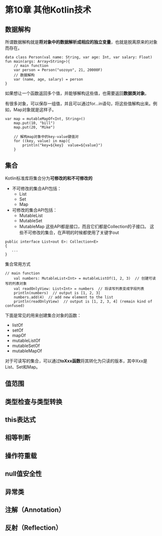 # 第10章 其他Kotlin技术
## 数据解构
所谓数据解构就是**将对象中的数据解析成相应的独立变量**，也就是脱离原来的对象而存在。
```
data class Person(val name: String, var age: Int, var salary: Float)
fun main(args: Array<String>){
    // main function
    var person = Person("uozoyo", 21, 20000F)
    // 数据解构
    var (name, age, salary) = person
}
```
如果想让一个函数返回多个值，并能够解构这些值，也需要返回**数据类对象**。

有很多对象，可以保存一组值，并且可以通过for...in语句，将这些值解构出来。例如，Map对象就是这样子。
```
var map = mutableMapOf<Int, String>()
    map.put(10, "bill")
    map.put(20, "Mike")

    // 解构map对象中的key-value键值对
    for ((key, value) in map){
        println("key=${key}  value=${value}")
    }
```
## 集合
Kotlin标准库将集合分为**可修改的和不可修改的**
+ 不可修改的集合API包括：
    - List
    - Set
    - Map
+ 可修改的集合API包括：
    - MutableList
    - MutableSet
    - MutableMap
这些API都是接口，而且它们都是Collection的子接口。
这些不可修改的集合，在声明的时候都使用了关键字out
```
public interface List<out E>: Collection<E>
{
   ...
}
```
集合常用方式
```
// main function
    val numbers: MutableList<Int> = mutableListOf(1, 2, 3)  // 创建可读写的列表对象
    val readOnlyView: List<Int> = numbers  // 将读写列表变成字段列表
    println(numbers)  // output is [1, 2, 3]
    numbers.add(4)  // add new element to the list
    println(readOnlyView)  // output is [1, 2, 3, 4] (remain kind of confused)
```
下面是常见的用来创建集合对象的函数：
+ listOf
+ setOf
+ mapOf
+ mutableListOf
+ mutableSetOf
+ mutableMapOf

对于可读写的集合，可以通过**toXxx函数**将其转化为只读的版本，其中Xxx是List、Set和Map。

## 值范围
## 类型检查与类型转换
## this表达式
## 相等判断
## 操作符重载

## null值安全性
## 异常类
## 注解（Annotation）
## 反射（Reflection）
